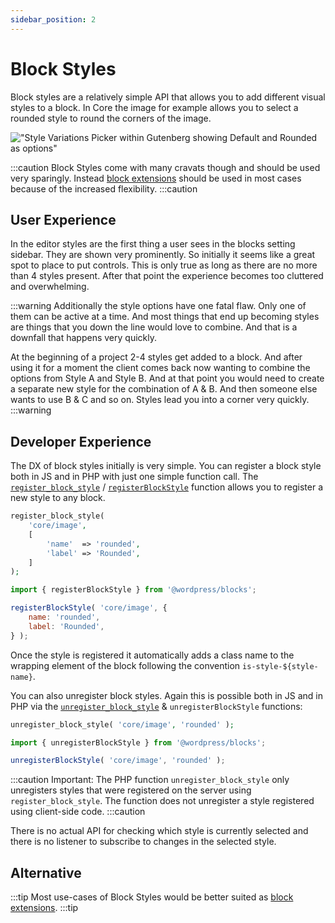 ```yaml
---
sidebar_position: 2
---
```


# Block Styles

Block styles are a relatively simple API that allows you to add different visual styles to a block. In Core the image for example allows you to select a rounded style to round the corners of the image.

!["Style Variations Picker within Gutenberg showing Default and Rounded as options"](/img/image-block-styles.png)

:::caution
Block Styles come with many cravats though and should be used very sparingly. Instead [block extensions](block-extensions) should be used in most cases because of the increased flexibility.
:::caution

## User Experience

In the editor styles are the first thing a user sees in the blocks setting sidebar. They are shown very prominently. So initially it seems like a great spot to place to put controls. This is only true as long as there are no more than 4 styles present. After that point the experience becomes too cluttered and overwhelming.

:::warning
Additionally the style options have one fatal flaw. Only one of them can be active at a time. And most things that end up becoming styles are things that you down the line would love to combine. And that is a downfall that happens very quickly.

At the beginning of a project 2-4 styles get added to a block. And after using it for a moment the client comes back now wanting to combine the options from Style A and Style B. And at that point you would need to create a separate new style for the combination of A & B. And then someone else wants to use B & C and so on. Styles lead you into a corner very quickly.
:::warning

## Developer Experience

The DX of block styles initially is very simple. You can register a block style both in JS and in PHP with just one simple function call. The [`register_block_style`](https://developer.wordpress.org/reference/functions/register_block_style/) / [`registerBlockStyle`](https://developer.wordpress.org/block-editor/reference-guides/block-api/block-styles/) function allows you to register a new style to any block.

```php title="In PHP:"
register_block_style(
    'core/image',
    [
        'name'  => 'rounded',
        'label' => 'Rounded',
    ]
);
```

```js title="In JavaScript:"
import { registerBlockStyle } from '@wordpress/blocks';

registerBlockStyle( 'core/image', {
    name: 'rounded',
    label: 'Rounded',
} );
```

Once the style is registered it automatically adds a class name to the wrapping element of the block following the convention `is-style-${style-name}`.

You can also unregister block styles. Again this is possible both in JS and in PHP via the [`unregister_block_style`](https://developer.wordpress.org/reference/functions/unregister_block_style/) & `unregisterBlockStyle` functions:

```php title="In PHP:"
unregister_block_style( 'core/image', 'rounded' );
```

```js title="In JavaScript:"
import { unregisterBlockStyle } from '@wordpress/blocks';

unregisterBlockStyle( 'core/image', 'rounded' );
```

:::caution
Important: The PHP function `unregister_block_style` only unregisters styles that were registered on the server using `register_block_style`. The function does not unregister a style registered using client-side code.
:::caution

There is no actual API for checking which style is currently selected and there is no listener to subscribe to changes in the selected style.

## Alternative

:::tip
Most use-cases of Block Styles would be better suited as [block extensions](block-extensions).
:::tip
